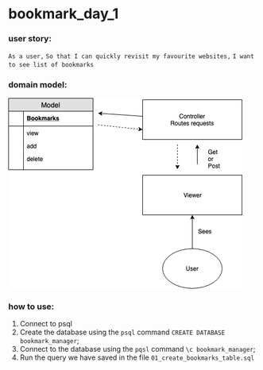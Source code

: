 # bookmark_day_1

### user story:

`As a user,`
`So that I can quickly revisit my favourite websites,`
`I want to see list of bookmarks`

### domain model:

![Domain_Model](./images/Bookmarks_Domain_Model.png)

### how to use:
1. Connect to psql
2. Create the database using the `psql` command `CREATE DATABASE bookmark_manager`;
3. Connect to the database using the `pqsl` command `\c bookmark_manager`;
4. Run the query we have saved in the file `01_create_bookmarks_table.sql`

